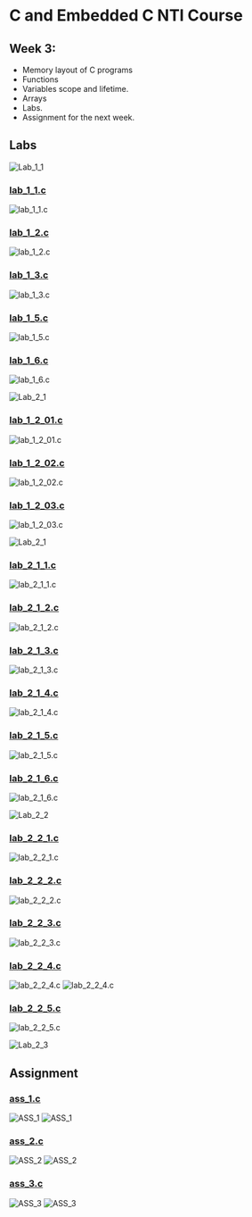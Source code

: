 # C and Embedded C NTI Course 

## Week 3:
-  Memory layout of C programs
-  Functions
-  Variables scope and lifetime.
-  Arrays
-  Labs.
-  Assignment for the next week.

## Labs
![Lab_1_1](./Week_3_Labs_ASS/Lab_1.jpg)

### [lab_1_1.c](./lab_1_1.c)
![lab_1_1.c](./lab_1_1.jpg)

### [lab_1_2.c](./lab_1_2.c)
![lab_1_2.c](./lab_1_2.jpg)

### [lab_1_3.c](./lab_1_3.c)
![lab_1_3.c](./lab_1_3.jpg)

### [lab_1_5.c](./lab_1_5.c)
![lab_1_5.c](./lab_1_5.jpg)

### [lab_1_6.c](./lab_1_6.c)
![lab_1_6.c](./lab_1_6.jpg)

![Lab_2_1](./Week_3_Labs_ASS/Lab_2_1.jpg)

### [lab_1_2_01.c](./lab_1_2_01.c)
![lab_1_2_01.c](./lab_1_2_01.jpg)

### [lab_1_2_02.c](./lab_1_2_02.c)
![lab_1_2_02.c](./lab_1_2_02.jpg)

### [lab_1_2_03.c](./lab_1_2_03.c)
![lab_1_2_03.c](./lab_1_2_03.jpg)

![Lab_2_1](./Week_3_Labs_ASS/Lab_2_2.jpg)

### [lab_2_1_1.c](./lab_2_1_1.c)
![lab_2_1_1.c](./lab_2_1_1.jpg)

### [lab_2_1_2.c](./lab_2_1_2.c)
![lab_2_1_2.c](./lab_2_1_2.jpg)

### [lab_2_1_3.c](./lab_2_1_3.c)
![lab_2_1_3.c](./lab_2_1_3.jpg)

### [lab_2_1_4.c](./lab_2_1_4.c)
![lab_2_1_4.c](./lab_2_1_4.jpg)

### [lab_2_1_5.c](./lab_2_1_5.c)
![lab_2_1_5.c](./lab_2_1_5.jpg)

### [lab_2_1_6.c](./lab_2_1_6.c)
![lab_2_1_6.c](./lab_2_1_6.jpg)

![Lab_2_2](./Week_3_Labs_ASS/Lab_2_2.jpg)

### [lab_2_2_1.c](./lab_2_2_1.c)
![lab_2_2_1.c](./lab_2_2_1.jpg)

### [lab_2_2_2.c](./lab_2_2_2.c)
![lab_2_2_2.c](./lab_2_2_2.jpg)

### [lab_2_2_3.c](./lab_2_2_3.c)
![lab_2_2_3.c](./lab_2_2_3.jpg)

### [lab_2_2_4.c](./lab_2_2_4.c)
![lab_2_2_4.c](./lab_2_2_4_1.jpg)
![lab_2_2_4.c](./lab_2_2_4_2.jpg)

### [lab_2_2_5.c](./lab_2_2_5.c)
![lab_2_2_5.c](./lab_2_2_5.jpg)

![Lab_2_3](./Week_3_Labs_ASS/Lab_2_3.jpg)



## Assignment

### [ass_1.c](./ass_1.c)
![ASS_1](./Week_3_Labs_ASS/ASS_1.jpg)
![ASS_1](./ass_1.jpg)

### [ass_2.c](./ass_2.c)
![ASS_2](./Week_3_Labs_ASS/ASS_2.jpg)
![ASS_2](./ass_2.jpg)

### [ass_3.c](./ass_3.c)
![ASS_3](./Week_3_Labs_ASS/ASS_3.jpg)
![ASS_3](./ass_3.jpg)